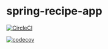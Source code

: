 # spring-recipe-app

[![CircleCI](https://circleci.com/gh/knjyyy/spring-recipe-app/tree/master.svg?style=svg)](https://circleci.com/gh/knjyyy/spring-recipe-app/tree/master)

[![codecov](https://codecov.io/gh/knjyyy/spring-recipe-app/branch/master/graph/badge.svg)](https://codecov.io/gh/knjyyy/spring-recipe-app)